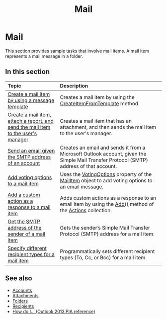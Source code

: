 ﻿---
title: Mail
TOCTitle: Mail
ms:assetid: 7eddd53c-a598-4dc1-b555-fd3af1236402
ms:mtpsurl: https://msdn.microsoft.com/library/Ff184619(v=office.15)
ms:contentKeyID: 55119864
ms.date: 07/24/2014
mtps_version: v=office.15
---

# Mail

This section provides sample tasks that involve mail items. A mail item represents a mail message in a folder.

## In this section

|Topic|Description|
|:----|:----------|
|[Create a mail item by using a message template](how-to-create-a-mail-item-by-using-a-message-template.md)  |Creates a mail item by using the [CreateItemFromTemplate](https://msdn.microsoft.com/library/bb611329\(v=office.15\)) method.|
|[Create a mail item, attach a report, and send the mail item to the user's manager](how-to-create-a-mail-item-attach-a-report-and-send-the-mail-item-to-the-user-s-manager.md)  |Creates a mail item that has an attachment, and then sends the mail item to the user's manager.|
|[Send an email given the SMTP address of an account](how-to-send-an-e-mail-given-the-smtp-address-of-an-account.md) |Creates an email and sends it from a Microsoft Outlook account, given the Simple Mail Transfer Protocol (SMTP) address of that account.|
|[Add voting options to a mail item](how-to-add-voting-options-to-a-mail-item.md) |Uses the [VotingOptions](https://msdn.microsoft.com/library/bb652695\(v=office.15\)) property of the [MailItem](https://msdn.microsoft.com/library/bb643865\(v=office.15\)) object to add voting options to an email message.|
|[Add a custom action as a response to a mail item](how-to-add-a-custom-action-as-a-response-to-a-mail-item.md)  |Adds custom actions as a response to an email item by using the [Add()](https://msdn.microsoft.com/library/bb612077\(v=office.15\)) method of the [Actions](https://msdn.microsoft.com/library/bb611963\(v=office.15\)) collection.|
|[Get the SMTP address of the sender of a mail item](how-to-get-the-smtp-address-of-the-sender-of-a-mail-item.md)  |Gets the sender’s Simple Mail Transfer Protocol (SMTP) address for a mail item.|
|[Specify different recipient types for a mail item](how-to-specify-different-recipient-types-for-a-mail-item.md) |Programmatically sets different recipient types (To, Cc, or Bcc) for a mail item.|

## See also

- [Accounts](accounts.md)
- [Attachments](attachments.md)
- [Folders](folders.md)
- [Recipients](recipients.md)
- [How do I... (Outlook 2013 PIA reference)](how-do-i-outlook-2013-pia-reference.md)

